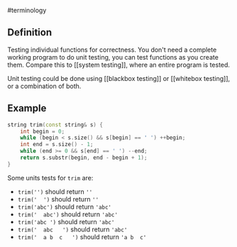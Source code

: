 #terminology 

## Definition
Testing individual functions for correctness. You don't need a complete working program to do unit testing, you can test functions as you create them. Compare this to [[system testing]], where an entire program is tested.

Unit testing could be done using [[blackbox testing]] or [[whitebox testing]], or a combination of both.

## Example
```cpp
string trim(const string& s) {
    int begin = 0;
    while (begin < s.size() && s[begin] == ' ') ++begin;
    int end = s.size() - 1;
    while (end >= 0 && s[end] == ' ') --end;
    return s.substr(begin, end - begin + 1);
}
```
Some units tests for `trim` are:
- `trim('')` should return `''`
- `trim('  ')` should return `''`
- `trim('abc')` should return `'abc'`
- `trim('  abc')` should return `'abc'`
- `trim('abc ')` should return `'abc'`
- `trim('  abc   ')` should return `'abc'`
- `trim('  a b  c   ')` should return `'a b  c'`
